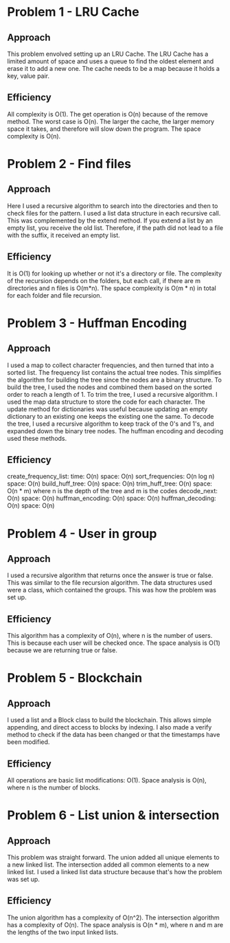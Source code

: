 # Problem 1 - LRU Cache

## Approach

This problem envolved setting up an LRU Cache. The LRU Cache has a limited amount of space and uses a queue to find the oldest element and erase it to add a new one.
The cache needs to be a map because it holds a key, value pair. 

## Efficiency

All complexity is O(1). The get operation is O(n) because of the remove method. The worst case is O(n).
The larger the cache, the larger memory space it takes, and therefore will slow down the program. 
The space complexity is O(n).

# Problem 2 - Find files

## Approach

Here I used a recursive algorithm to search into the directories and then to check files for the pattern. 
I used a list data structure in each recursive call. This was complemented by the extend method. If you extend a list by an empty list, you receive the old list. 
Therefore, if the path did not lead to a file with the suffix, it received an empty list. 

## Efficiency

It is O(1) for looking up whether or not it's a directory or file. The complexity of the recursion depends on the folders, but each call, if there are m directories and n files is O(m*n).
The space complexity is O(m * n) in total for each folder and file recursion.

# Problem 3 - Huffman Encoding

## Approach

I used a map to collect character frequencies, and then turned that into a sorted list.
The frequency list contains the actual tree nodes. This simplifies the algorithm for building the tree since the nodes are a binary structure. 
To build the tree, I used the nodes and combined them based on the sorted order to reach a length of 1.
To trim the tree, I used a recursive algorithm. I used the map data structure to store the code for each character. 
The update method for dictionaries was useful because updating an empty dictionary to an existing one keeps the existing one the same. 
To decode the tree, I used a recursive algorithm to keep track of the 0's and 1's, and expanded down the binary tree nodes. 
The huffman encoding and decoding used these methods.

## Efficiency

create_frequency_list: time: O(n) space: O(n)
sort_frequencies: O(n log n) space: O(n)
build_huff_tree: O(n) space: O(n)
trim_huff_tree: O(n) space: O(n * m) where n is the depth of the tree and m is the codes
decode_next: O(n) space: O(n)
huffman_encoding: O(n) space: O(n)
huffman_decoding: O(n) space: O(n)

# Problem 4 - User in group

## Approach

I used a recursive algorithm that returns once the answer is true or false. This was similar to the file recursion algorithm. 
The data structures used were a class, which contained the groups. This was how the problem was set up. 

## Efficiency

This algorithm has a complexity of O(n), where n is the number of users. This is because each user will be checked once.
The space analysis is O(1) because we are returning true or false. 

# Problem 5 - Blockchain

## Approach

I used a list and a Block class to build the blockchain. This allows simple appending, and direct access to blocks by indexing.
I also made a verify method to check if the data has been changed or that the timestamps have been modified. 

## Efficiency

All operations are basic list modifications: O(1).
Space analysis is O(n), where n is the number of blocks. 

# Problem 6 - List union & intersection

## Approach

This problem was straight forward. The union added all unique elements to a new linked list. 
The intersection added all common elements to a new linked list. 
I used a linked list data structure because that's how the problem was set up. 

## Efficiency

The union algorithm has a complexity of O(n^2). The intersection algorithm has a complexity of O(n).
The space analysis is O(n * m), where n and m are the lengths of the two input linked lists.
